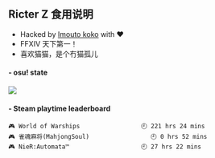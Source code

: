 ## Ricter Z 食用说明
- Hacked by [Imouto koko](https://osu.ppy.sh/users/7679162) with ❤️
- FFXIV 天下第一！
- 喜欢猫猫，是个冇猫孤儿

#### - osu! state
![](http://97.64.19.89:8080/api/v1/stat/4448675)

<!-- steam-box start -->
#### - Steam playtime leaderboard
```text
🎮 World of Warships                 🕘 221 hrs 24 mins
🎮 雀魂麻将(MahjongSoul)                 🕘 0 hrs 52 mins
🎮 NieR:Automata™                    🕘 27 hrs 22 mins
```
<!-- Powered by https://github.com/YouEclipse/steam-box . -->
<!-- steam-box end -->
